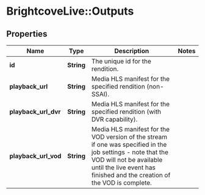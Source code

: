 # BrightcoveLive::Outputs

## Properties
Name | Type | Description | Notes
------------ | ------------- | ------------- | -------------
**id** | **String** | The unique id for the rendition. | 
**playback_url** | **String** | Media HLS manifest for the specified rendition (non-SSAI). | 
**playback_url_dvr** | **String** | Media HLS manifest for the specified rendition (with DVR capability). | 
**playback_url_vod** | **String** | Media HLS manifest for the VOD version of the stream if one was specified in the job settings - note that the VOD will not be available until the live event has finished and the creation of the VOD is complete. | 


